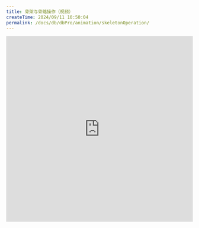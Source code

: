 ```yaml
---
title: 骨架与骨骼操作（视频）
createTime: 2024/09/11 10:50:04
permalink: /docs/db/dbPro/animation/skeletonOperation/
---
```

<iframe scrolling="no" src="http://player.youku.com/embed/XMTI1OTg5NDMyNA==" align="" width="100%" frameborder="0" height="500"></iframe>